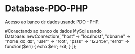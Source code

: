 # Database-PDO-PHP
Acesso ao banco de dados usando PDO - PHP.

#Conectando ao banco de dados MySql usando
Database::newConnection([
  "host" => "localhost",
  "dbname" => "nome_do_db",
  "user" => "root",
  "pass" => "123456",
  "error" => function($err) {
    echo $err; exit;
  }
]);
